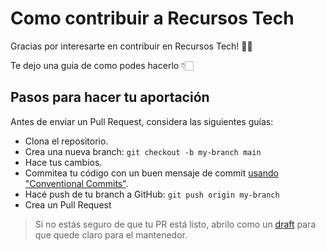 # Como contribuir a Recursos Tech

Gracias por interesarte en contribuir en Recursos Tech! 🫶🏽

Te dejo una guia de como podes hacerlo 👇🏻

## Pasos para hacer tu aportación

Antes de enviar un Pull Request, considera las siguientes guías:

- Clona el repositorio.
- Crea una nueva branch: `git checkout -b my-branch main`
- Hace tus cambios.
- Commitea tu código con un buen mensaje de commit [usando "Conventional Commits"](#conventional-commits).
- Hacé push de tu branch a GitHub: `git push origin my-branch`
- Crea un Pull Request

> Si no estás seguro de que tu PR está listo, abrilo como un [draft](https://github.blog/2019-02-14-introducing-draft-pull-requests/) para que quede claro para el mantenedor.

